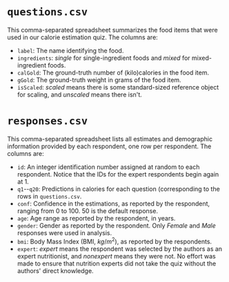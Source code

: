 # `questions.csv`
This comma-separated spreadsheet summarizes the food items that were used in our calorie estimation quiz. The columns are:

- `label`: The name identifying the food.
- `ingredients`: *single* for single-ingredient foods and *mixed* for mixed-ingredient foods.
- `calGold`: The ground-truth number of (kilo)calories in the food item.
- `gGold`: The ground-truth weight in grams of the food item.
- `isScaled`: *scaled* means there is some standard-sized reference object for scaling, and *unscaled* means there isn't.


# `responses.csv`

This comma-separated spreadsheet lists all estimates and demographic information provided by each respondent, one row per respondent. The columns are:

- `id`: An integer identification number assigned at random to each respondent. Notice that the IDs for the expert respondents begin again at 1.
- `q1`--`q20`: Predictions in calories for each question (corresponding to the rows in `questions.csv`.
- `conf`: Confidence in the estimations, as reported by the respondent, ranging from 0 to 100. 50 is the default response.
- `age`: Age range as reported by the respondent, in years.
- `gender`: Gender as reported by the respondent. Only *Female* and *Male* responses were used in analysis.
- `bmi`: Body Mass Index (BMI, $kg/m^2$), as reported by the respondents.
- `expert`: *expert* means the respondent was selected by the authors as an expert nutritionist, and *nonexpert* means they were not. No effort was made to ensure that nutrition experts did not take the quiz without the authors' direct knowledge.
